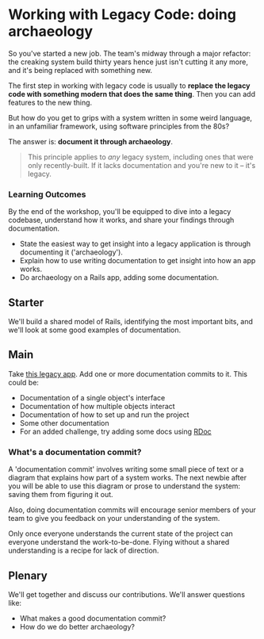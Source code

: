 # Working with Legacy Code: doing archaeology

So you've started a new job. The team's midway through a major refactor: the creaking system build thirty years hence just isn't cutting it any more, and it's being replaced with something new.

The first step in working with legacy code is usually to **replace the legacy code with something modern that does the same thing**. Then you can add features to the new thing.

But how do you get to grips with a system written in some weird language, in an unfamiliar framework, using software principles from the 80s?

The answer is: **document it through archaeology**.

> This principle applies to _any_ legacy system, including ones that were only recently-built. If it lacks documentation and you're new to it – it's legacy.

### Learning Outcomes

By the end of the workshop, you'll be equipped to dive into a legacy codebase, understand how it works, and share your findings through documentation.

- State the easiest way to get insight into a legacy application is through documenting it ('archaeology').
- Explain how to use writing documentation to get insight into how an app works.
- Do archaeology on a Rails app, adding some documentation.

## Starter

We'll build a shared model of Rails, identifying the most important bits, and we'll look at some good examples of documentation.

## Main

Take [this legacy app](https://github.com/makersacademy/debugging-rails). Add one or more documentation commits to it. This could be:

- Documentation of a single object's interface
- Documentation of how multiple objects interact
- Documentation of how to set up and run the project
- Some other documentation
- For an added challenge, try adding some docs using [RDoc](https://ruby.github.io/rdoc/)

### What's a documentation commit?

A 'documentation commit' involves writing some small piece of text or a diagram that explains how part of a system works. The next newbie after you will be able to use this diagram or prose to understand the system: saving them from figuring it out.

Also, doing documentation commits will encourage senior members of your team to give you feedback on your understanding of the system.

Only once everyone understands the current state of the project can everyone understand the work-to-be-done. Flying without a shared understanding is a recipe for lack of direction.

## Plenary

We'll get together and discuss our contributions. We'll answer questions like:

- What makes a good documentation commit?
- How do we do better archaeology?
